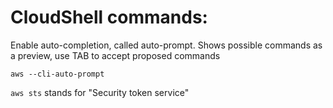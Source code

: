 # CloudShell commands:

Enable auto-completion, called auto-prompt. Shows possible commands as a preview, use TAB to accept proposed commands

`aws --cli-auto-prompt`

`aws sts` stands for "Security token service"

